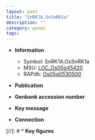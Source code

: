 ```yaml
---
layout: post
title: "SnRK1A,OsSnRK1a"
description: ""
category: genes
tags: 
---
```


* **Information**  
    + Symbol: SnRK1A,OsSnRK1a  
    + MSU: [LOC_Os05g45420](http://rice.uga.edu/cgi-bin/ORF_infopage.cgi?orf=LOC_Os05g45420)  
    + RAPdb: [Os05g0530500](http://rapdb.dna.affrc.go.jp/viewer/gbrowse_details/irgsp1?name=Os05g0530500)  

* **Publication**  

* **Genbank accession number**  

* **Key message**  

* **Connection**  

[//]: # * **Key figures**  



